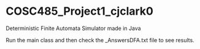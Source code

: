 # COSC485_Project1_cjclark0
 Deterministic Finite Automata Simulator made in Java

 Run the main class and then check the _AnswersDFA.txt file to see results.